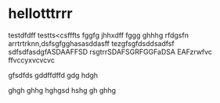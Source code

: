 # hellotttrrr
testdfdff
testts<csfffts
fggfg
jhhxdff
fggg
ghhhg
rfdgsfn arrtrtrknn,dsfsgfgghasasddasff
tezgfsgfdsddsadfsf
sdfsdfasdgfASDAAFFSD
rsgtrrSDAFSGRFGGFaDSA
EAFzrwfvc
ffvccyxvcvcvc

gfsdfds
gddffdffd
gdg
hdgh

ghgh
ghhg
hghgsd
hshg
gh
ghhg
